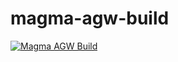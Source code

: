 # magma-agw-build

[![Magma AGW Build](https://github.com/ShubhamTatvamasi/magma-agw-build/actions/workflows/magma-agw-build.yml/badge.svg)](https://github.com/ShubhamTatvamasi/magma-agw-build/actions/workflows/magma-agw-build.yml)

